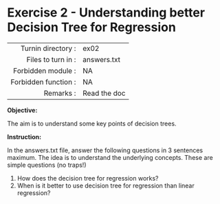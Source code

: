 # Exercise 2 - Understanding better Decision Tree for Regression 

|                         |                    |
| -----------------------:| ------------------ |
|   Turnin directory :    |  ex02              |
|   Files to turn in :    |  answers.txt       |
|   Forbidden module :    |  NA                |
|   Forbidden function :  |  NA                |
|   Remarks :             |  Read the doc      |


**Objective:**

The aim is to understand some key points of decision trees.



**Instruction:**

In the answers.txt file, answer the following questions in 3 sentences maximum. The idea is to understand the underlying concepts. These are simple questions (no traps!)
1) How does the decision tree for regression works?
2) When is it better to use decision tree for regression than linear regression?
